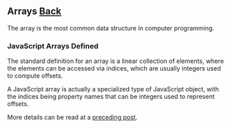 ## Arrays [Back](./../data_structure.md)

The array is the most common data structure in computer programming.

### JavaScript Arrays Defined

The standard definition for an array is a linear collection of elements, where the elements can be accessed via indices, which are usually integers used to compute offsets. 

A JavaScript array is actually a specialized type of JavaScript object, with the indices being property names that can be integers used to represent offsets.

More details can be read at a [preceding post](./../../array/array.md).

